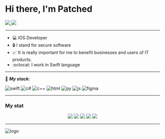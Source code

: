 
<div id="header" align="left">
	<h1>Hi there, I'm Patched</h1>
</div>

<div id="socials" align="left">
	<a href="https://www.linkedin.com/in/patcheddev/">
		<img src="https://img.shields.io/badge/LinkedIn-blue?style=for-the-badge&logo=linkedin&logoColor=white" />
	</a>
	<a href="https://t.me/patcheddev">
		<img src="https://img.shields.io/badge/Telegram-blue?style=for-the-badge&logo=telegram&logoColor=white" />
	</a>
</div>

___

- 💻 IOS Developer
- 🔒 I stand for secure software
- 📈 It is really important for me to benefit businesses and users of IT products.
- :octocat: I work in Swift language
___

:briefcase: ***My stack:***

![swift](https://raw.githubusercontent.com/kiddingtrust/kiddingtrust/main/ico/10.png)
![c#](https://github.com/kiddingtrust/kiddingtrust/blob/main/ico/2.png) 
![c++](https://github.com/kiddingtrust/kiddingtrust/blob/main/ico/1.png)
![html](https://github.com/kiddingtrust/kiddingtrust/blob/main/ico/6.png)
![py](https://github.com/kiddingtrust/kiddingtrust/blob/main/ico/8.png)
![js](https://github.com/kiddingtrust/kiddingtrust/blob/main/ico/7.png)
![figma](https://github.com/kiddingtrust/kiddingtrust/blob/main/ico/5.png)

---
### My stat
<div id="stat" align="center">
	<img src="https://github-profile-summary-cards.vercel.app/api/cards/profile-details?username=PatchedDeveloper&theme=github_dark"/>
<img src="https://github-profile-summary-cards.vercel.app/api/cards/most-commit-language?username=PatchedDeveloper&theme=github_dark"/>
<img src="https://github-profile-summary-cards.vercel.app/api/cards/stats?username=PatchedDeveloper&theme=github_dark"/>
<img src="https://github-profile-summary-cards.vercel.app/api/cards/repos-per-language?username=PatchedDeveloper&theme=github_dark"/>
	<img src="http://github-profile-summary-cards.vercel.app/api/cards/productive-time?username=PatchedDeveloper&theme=github_dark&utcOffset=8"/>
</div>

___

![logo](https://raw.githubusercontent.com/kiddingtrust/kiddingtrust/main/ico/banner.jpg)
